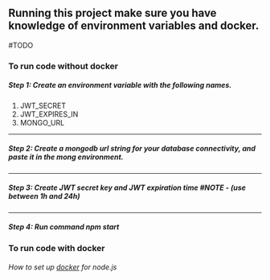 ## Running this project make sure you have knowledge of environment variables and docker.

#TODO 

### To run code without docker
##### Step 1: Create an environment variable with the following names.

1. JWT_SECRET
2. JWT_EXPIRES_IN
3. MONGO_URL

---
##### Step 2: Create a mongodb url string for your database connectivity, and paste it in the mong environment.
___

##### Step 3: Create JWT secret key and JWT expiration time #NOTE - (use between 1h and 24h)

-------------------------

##### Step 4: Run command npm start

### To run code with docker

###### How to set up [docker](https://www.docker.com/blog/how-to-setup-your-local-node-js-development-environment-using-docker/ "Optional Title") for node.js